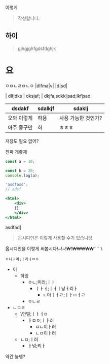 이렇게 

> 작성합니다.


## 하이

> gjhgjghfgdsfdghjk
# 요
ㅇㅁㄴㄹㅁㄴㅇ
|dlfma|v|
|d|sd|

| dlfjdks | dksjaf; |
						dkjfa;sdkkljsad;lkfjsad

| dsdakf      | sdalkjf | sdaklj              |
| ----------- | ------- | ------------------- |
| 오와 이렇게 | 하용    | 사용 가능한 것인가? |
| 아주 좋구만 | 히      | ㅎㅎㅎ              |



저장도 필요 없어?

진짜 개좋제



```jsx
const a = 10;

const b = 20;
console.log(a);

'asdfasd';
// adsf

<html>
	<div>
	{}
	</div>
</html>

```



asdfad]

> 옵시디언은 이렇게 사용할 수가 있습니당.


옵시디언을 이렇게 써봅시다!~!~!₩1₩₩₩₩₩`````\

```
ㅇ니ㅏ머;ㅣ라ㅓㅁㅇ
```


- 이
	- 하잉
		- ㅇㄴ;미러;ㅣㅏ
			- ㅣㅏㅓ;ㅣㅓㅣ낭ㅓ리ㅏ
				- ㄴ아ㅣㅓㄹ;ㅣㅏㅁㅓㄹ
		- ㅇㄴㄹ
- ㄴㅁㄹ
	- \안멀;ㅣㅏㅓㅁ
		- ㅏㅁㅇ;ㅣㅏ러
			- ㅁㄴ이ㅏ러
			- ㄴㅁ이ㅏ러
	- ㄴㅁ;ㅣ러
		- ㅏ넘;리ㅏ


약간 늘넹?